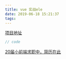 ```yaml
---
title: vue 实战ele
date: 2019-06-18 15:21:37
tags:
---
```

[项目地址](https://lmzhangzc.github.io/static/dist/#/)
```js
// code
```
[20届小前端求职中，简历在此](简历地址)
